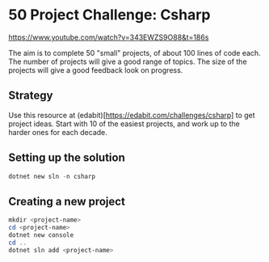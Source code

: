 # 50 Project Challenge: Csharp

https://www.youtube.com/watch?v=343EWZS9O88&t=186s

The aim is to complete 50 "small" projects, of about 100 lines of code each.
The number of projects will give a good range of topics.
The size of the projects will give a good feedback look on progress.

## Strategy

Use this resource at (edabit)[https://edabit.com/challenges/csharp] to get project ideas.
Start with 10 of the easiest projects, and work up to the harder ones for each decade.

## Setting up the solution

```powershell
dotnet new sln -n csharp
```

## Creating a new project

```powershell
mkdir <project-name>
cd <project-name>
dotnet new console
cd ..
dotnet sln add <project-name>
```
